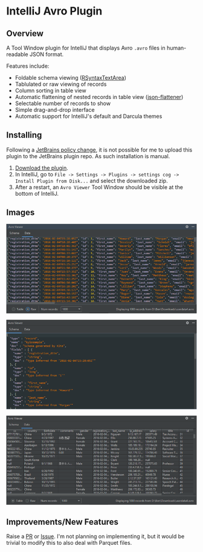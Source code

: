 # IntelliJ Avro Plugin

## Overview

A Tool Window plugin for IntelliJ that displays Avro `.avro` files in human-readable JSON format.

Features include:
 - Foldable schema viewing ([RSyntaxTextArea](https://github.com/bobbylight/RSyntaxTextArea))
 - Tablulated or raw viewing of records
 - Column sorting in table view
 - Automatic flattening of nested records in table view ([json-flattener](https://github.com/wnameless/json-flattener))
 - Selectable number of records to show
 - Simple drag-and-drop interface
 - Automatic support for IntelliJ's default and Darcula themes


## Installing
Following a [JetBrains policy change](https://blog.jetbrains.com/platform/2018/05/legal-news-plugin-license-is-required-for-all-plugins/),
it is not possible for me to upload this plugin to the JetBrains plugin repo. As such installation is manual. 

1. [Download the plugin](https://github.com/benwatson528/intellij-avro-plugin/raw/master/releases/intellij-avro-viewer-1.0.0.zip).
2. In IntelliJ, go to `File -> Settings -> Plugins -> settings cog -> Install Plugin from Disk...` and select the
downloaded zip.
3. After a restart, an `Avro Viewer` Tool Window should be visible at the bottom of IntelliJ.


## Images

![raw view](images/raw-view.png "Raw view")

![schema view](images/schema-view.png "Schema view")

![table view](images/table-view.png "Table view")


## Improvements/New Features

Raise a [PR](https://github.com/benwatson528/intellij-avro-plugin/pulls) or [Issue](https://github.com/benwatson528/intellij-avro-plugin/issues).
I'm not planning on implementing it, but it would be trivial to modify this to also deal with Parquet files.